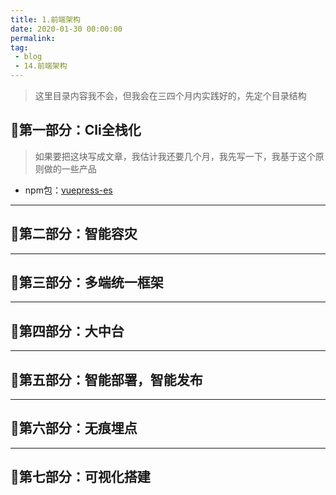 ```yaml
---
title: 1.前端架构
date: 2020-01-30 00:00:00
permalink: 
tag: 
 - blog
 - 14.前端架构
---
```


> 这里目录内容我不会，但我会在三四个月内实践好的，先定个目录结构

## 🌽第一部分：Cli全栈化

> 如果要把这块写成文章，我估计我还要几个月，我先写一下，我基于这个原则做的一些产品

- npm包：[vuepress-es](https://www.npmjs.com/package/vuepress-es)

---

## 🥐第二部分：智能容灾

---

## 🍯第三部分：多端统一框架

---

## 🌮第四部分：大中台

---

## 🍳第五部分：智能部署，智能发布

---

## 🍔第六部分：无痕埋点

---

## 🥑第七部分：可视化搭建

